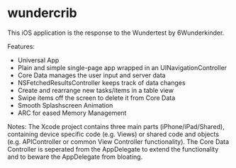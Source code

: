 wundercrib
==========

This iOS application is the response to the Wundertest by 6Wunderkinder. 

Features:
- Universal App
- Plain and simple single-page app wrapped in an UINavigationController
- Core Data manages the user input and server data
- NSFetchedResultsController keeps track of data changes
- Create and rearrange new tasks/items in a table view
- Swipe items off the screen to delete it from Core Data
- Smooth Splashscreen Animation
- ARC for eased Memory Management

Notes:
The Xcode project contains three main parts (iPhone/iPad/Shared), containing device specific code (e.g. Views) or shared code and objects (e.g. APIController or common View Controller functionality). 
The Core Data Controller is seperated from the AppDelegate to extend the functionality and to beware the AppDelegate from bloating.
